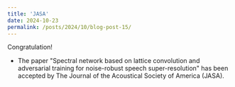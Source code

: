 ```yaml
---
title: 'JASA'
date: 2024-10-23
permalink: /posts/2024/10/blog-post-15/
---
```



Congratulation!
- The paper "Spectral network based on lattice convolution and adversarial training for noise-robust speech super-resolution" has been accepted by The Journal of the Acoustical Society of America (JASA). 
